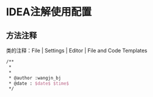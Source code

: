 # IDEA注解使用配置

## 方法注释

类的注释：File | Settings | Editor | File and Code Templates

```tex
/**
 * 
 * 
 * @author :wangjn_bj
 * @date : $date$ $time$
 */
```